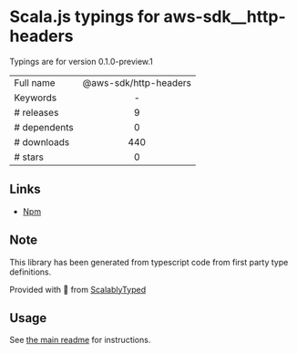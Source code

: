 
# Scala.js typings for aws-sdk__http-headers

Typings are for version 0.1.0-preview.1



|                    |                 |
| ------------------ | :-------------: |
| Full name          | @aws-sdk/http-headers |
| Keywords           | - |
| # releases         | 9 |
| # dependents       | 0 |
| # downloads        | 440 |
| # stars            | 0 |

## Links
- [Npm](https://www.npmjs.com/package/%40aws-sdk%2Fhttp-headers)
    


## Note
This library has been generated from typescript code from first party type definitions.

Provided with :purple_heart: from [ScalablyTyped](https://github.com/oyvindberg/ScalablyTyped)

## Usage
See [the main readme](../../readme.md) for instructions.



